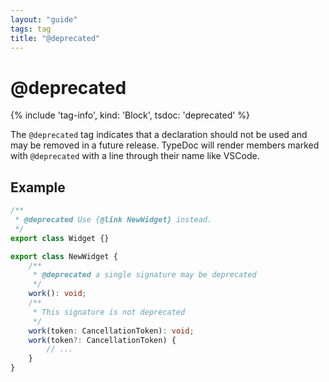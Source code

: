 ```yaml
---
layout: "guide"
tags: tag
title: "@deprecated"
---
```


# @deprecated

{% include 'tag-info', kind: 'Block', tsdoc: 'deprecated' %}

The `@deprecated` tag indicates that a declaration should not be used and may be removed in a future release.
TypeDoc will render members marked with `@deprecated` with a line through their name like VSCode.

## Example

```ts
/**
 * @deprecated Use {@link NewWidget} instead.
 */
export class Widget {}

export class NewWidget {
    /**
     * @deprecated a single signature may be deprecated
     */
    work(): void;
    /**
     * This signature is not deprecated
     */
    work(token: CancellationToken): void;
    work(token?: CancellationToken) {
        // ...
    }
}
```
